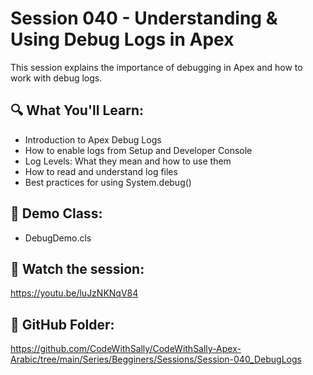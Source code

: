 # Session 040 - Understanding & Using Debug Logs in Apex

This session explains the importance of debugging in Apex and how to work with debug logs.

## 🔍 What You'll Learn:
- Introduction to Apex Debug Logs
- How to enable logs from Setup and Developer Console
- Log Levels: What they mean and how to use them
- How to read and understand log files
- Best practices for using System.debug()

## 🧪 Demo Class:
- DebugDemo.cls

## 🎥 Watch the session:
https://youtu.be/luJzNKNqV84

## 📂 GitHub Folder:
https://github.com/CodeWithSally/CodeWithSally-Apex-Arabic/tree/main/Series/Begginers/Sessions/Session-040_DebugLogs